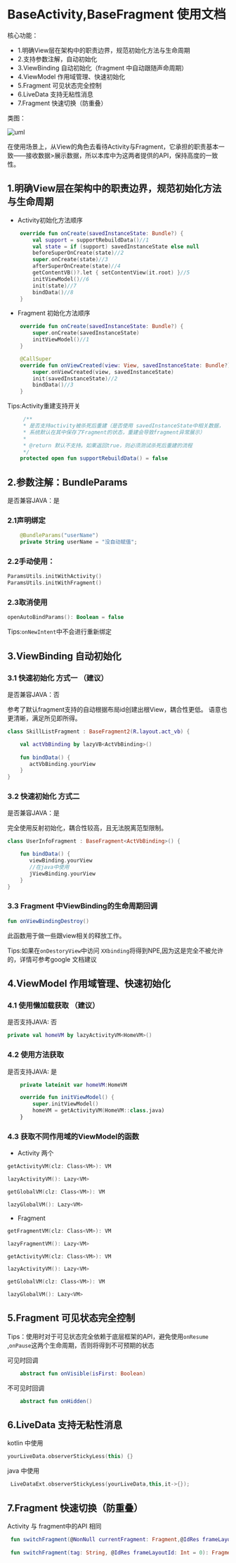 # BaseActivity,BaseFragment 使用文档

核心功能：

* 1.明确View层在架构中的职责边界，规范初始化方法与生命周期
* 2.支持参数注解，自动初始化
* 3.ViewBinding 自动初始化（fragment 中自动跟随声命周期）
* 4.ViewModel 作用域管理、快速初始化
* 5.Fragment 可见状态完全控制
* 6.LiveData 支持无粘性消息
* 7.Fragment 快速切换（防重叠）

类图：

![uml](./images/uml.jpg)

在使用场景上，从View的角色去看待Activity与Fragment，它承担的职责基本一致——接收数据>展示数据，所以本库中为这两者提供的API，保持高度的一致性。

## 1.明确View层在架构中的职责边界，规范初始化方法与生命周期
* Activity初始化方法顺序

```kotlin
    override fun onCreate(savedInstanceState: Bundle?) {
        val support = supportRebuildData()//1
        val state = if (support) savedInstanceState else null
        beforeSuperOnCreate(state)//2
        super.onCreate(state)//3
        afterSuperOnCreate(state)//4
        getContentVB()?.let { setContentView(it.root) }//5
        initViewModel()//6
        init(state)//7
        bindData()//8
    }
```

* Fragment 初始化方法顺序
 
```kotlin
    override fun onCreate(savedInstanceState: Bundle?) {
        super.onCreate(savedInstanceState)
        initViewModel()//1
    }

    @CallSuper
    override fun onViewCreated(view: View, savedInstanceState: Bundle?) {
        super.onViewCreated(view, savedInstanceState)
        init(savedInstanceState)//2
        bindData()//3
    }
```

Tips:Activity重建支持开关

```kotlin
     /**
     * 是否支持activity被杀死后重建（是否使用 savedInstanceState中相关数据，
     * 系统默认在其中保存了Fragment的状态，重建会导致fragment异常展示）
     *
     * @return 默认不支持。如果返回true，则必须测试杀死后重建的流程
     */
    protected open fun supportRebuildData() = false
```




## 2.参数注解：BundleParams
是否兼容JAVA：是

### 2.1声明绑定

```kotlin
    @BundleParams("userName")
    private String userName = "没自动赋值";
```

### 2.2手动使用：

```kotlin
ParamsUtils.initWithActivity()
ParamsUtils.initWithFragment()
```

### 2.3取消使用

```kotlin
openAutoBindParams(): Boolean = false
```

Tips:`onNewIntent`中不会进行重新绑定

## 3.ViewBinding 自动初始化

### 3.1 快速初始化 方式一 （建议）
是否兼容JAVA：否

参考了默认fragment支持的自动根据布局id创建出根View，耦合性更低。
语意也更清晰，满足所见即所得。

```kotlin
class SkillListFragment : BaseFragment2(R.layout.act_vb) {

	val actVbBinding by lazyVB<ActVbBinding>()
	
	fun bindData() {
       actVbBinding.yourView
    }
}
```



### 3.2 快速初始化 方式二
是否兼容JAVA：是

完全使用反射初始化，耦合性较高，且无法脱离范型限制。

```kotlin
class UserInfoFragment : BaseFragment<ActVbBinding>() {

    fun bindData() {
       viewBinding.yourView
       //在java中使用
       jViewBinding.yourView
    }
}
```

### 3.3 Fragment 中ViewBinding的生命周期回调

```kotlin
fun onViewBindingDestroy()
``` 
此函数用于做一些跟view相关的释放工作。

Tips:如果在`onDestoryView`中访问 `XXbinding`将得到NPE,因为这是完全不被允许的，详情可参考google 文档建议

## 4.ViewModel 作用域管理、快速初始化

### 4.1 使用懒加载获取 （建议）
是否支持JAVA: 否

```kotlin
private val homeVM by lazyActivityVM<HomeVM>()
```
### 4.2 使用方法获取
是否支持JAVA: 是

```kotlin
    private lateinit var homeVM:HomeVM

    override fun initViewModel() {
        super.initViewModel()
        homeVM = getActivityVM(HomeVM::class.java)
    }
```

### 4.3 获取不同作用域的ViewModel的函数

* Activity 两个 

```kotlin
getActivityVM(clz: Class<VM>): VM

lazyActivityVM(): Lazy<VM>
```
```kotlin
getGlobalVM(clz: Class<VM>): VM

lazyGlobalVM(): Lazy<VM>
```
* Fragment 

```kotlin
getFragmentVM(clz: Class<VM>): VM

lazyFragmentVM(): Lazy<VM>
```

```kotlin
getActivityVM(clz: Class<VM>): VM

lazyActivityVM(): Lazy<VM>
```
```kotlin
getGlobalVM(clz: Class<VM>): VM

lazyGlobalVM(): Lazy<VM>
```

## 5.Fragment 可见状态完全控制
Tips：使用时对于可见状态完全依赖于底层框架的API，避免使用`onResume` ,`onPause`这两个生命周期，否则将得到不可预期的状态

可见时回调

```kotlin
    abstract fun onVisible(isFirst: Boolean)
```
不可见时回调

```kotlin
    abstract fun onHidden()
```

## 6.LiveData 支持无粘性消息

kotlin 中使用

```kotlin
yourLiveData.observerStickyLess(this) {}
```

java 中使用

```kotlin
 LiveDataExt.observerStickyLess(yourLiveData,this,it->{});
```

## 7.Fragment 快速切换（防重叠）

Activity 与 fragment中的API 相同

```kotlin
 fun switchFragment(@NonNull currentFragment: Fragment,@IdRes frameLayoutId: Int = 0, tag: String? = null)
 
 fun switchFragment(tag: String, @IdRes frameLayoutId: Int = 0): Fragment? 
```